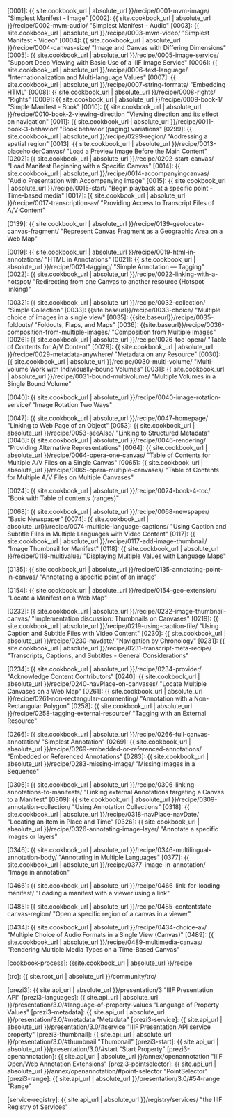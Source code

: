 
[0001]: {{ site.cookbook_url | absolute_url }}/recipe/0001-mvm-image/ "Simplest Manifest - Image"
[0002]: {{ site.cookbook_url | absolute_url }}/recipe/0002-mvm-audio/ "Simplest Manifest - Audio"
[0003]: {{ site.cookbook_url | absolute_url }}/recipe/0003-mvm-video/ "Simplest Manifest - Video"
[0004]: {{ site.cookbook_url | absolute_url }}/recipe/0004-canvas-size/ "Image and Canvas with Differing Dimensions"
[0005]: {{ site.cookbook_url | absolute_url }}/recipe/0005-image-service/ "Support Deep Viewing with Basic Use of a IIIF Image Service"
[0006]: {{ site.cookbook_url | absolute_url }}/recipe/0006-text-language/ "Internationalization and Multi-language Values"
[0007]: {{ site.cookbook_url | absolute_url }}/recipe/0007-string-formats/ "Embedding HTML"
[0008]: {{ site.cookbook_url | absolute_url }}/recipe/0008-rights/ "Rights"
[0009]: {{ site.cookbook_url | absolute_url }}/recipe/0009-book-1/ "Simple Manifest - Book"
[0010]: {{ site.cookbook_url | absolute_url }}/recipe/0010-book-2-viewing-direction "Viewing direction and its effect on navigation"
[0011]: {{ site.cookbook_url | absolute_url }}/recipe/0011-book-3-behavior/ "Book behavior (paging) variations"
[0299]: {{ site.cookbook_url | absolute_url }}/recipe/0299-region/ "Addressing a spatial region"
[0013]: {{ site.cookbook_url | absolute_url }}/recipe/0013-placeholderCanvas/ "Load a Preview Image Before the Main Content"
[0202]: {{ site.cookbook_url | absolute_url }}/recipe/0202-start-canvas/ "Load Manifest Beginning with a Specific Canvas"
[0014]: {{ site.cookbook_url | absolute_url }}/recipe/0014-accompanyingcanvas/ "Audio Presentation with Accompanying Image"
[0015]: {{ site.cookbook_url | absolute_url }}/recipe/0015-start/ "Begin playback at a specific point - Time-based media"
[0017]: {{ site.cookbook_url | absolute_url }}/recipe/0017-transcription-av/ "Providing Access to Transcript Files of A/V Content"

[0139]: {{ site.cookbook_url | absolute_url }}/recipe/0139-geolocate-canvas-fragment/ "Represent Canvas Fragment as a Geographic Area on a Web Map"

[0019]: {{ site.cookbook_url | absolute_url }}/recipe/0019-html-in-annotations/ "HTML in Annotations"
[0021]: {{ site.cookbook_url | absolute_url }}/recipe/0021-tagging/ "Simple Annotation — Tagging"
[0022]: {{ site.cookbook_url | absolute_url }}/recipe/0022-linking-with-a-hotspot/ "Redirecting from one Canvas to another resource (Hotspot linking)"

[0032]: {{ site.cookbook_url | absolute_url }}/recipe/0032-collection/ "Simple Collection"
[0033]: {{site.baseurl}}/recipe/0033-choice/ "Multiple choice of images in a single view"
[0035]: {{site.baseurl}}/recipe/0035-foldouts/ "Foldouts, Flaps, and Maps"
[0036]: {{site.baseurl}}/recipe/0036-composition-from-multiple-images/ "Composition from Multiple Images"
[0026]: {{ site.cookbook_url | absolute_url }}/recipe/0026-toc-opera/ "Table of Contents for A/V Content"
[0029]: {{ site.cookbook_url | absolute_url }}/recipe/0029-metadata-anywhere/ "Metadata on any Resource"
[0030]: {{ site.cookbook_url | absolute_url }}/recipe/0030-multi-volume/ "Multi-volume Work with Individually-bound Volumes"
[0031]: {{ site.cookbook_url | absolute_url }}/recipe/0031-bound-multivolume/ "Multiple Volumes in a Single Bound Volume"

[0040]: {{ site.cookbook_url | absolute_url }}/recipe/0040-image-rotation-service/ "Image Rotation Two Ways"

[0047]: {{ site.cookbook_url | absolute_url }}/recipe/0047-homepage/ "Linking to Web Page of an Object"
[0053]: {{ site.cookbook_url | absolute_url }}/recipe/0053-seeAlso/ "Linking to Structured Metadata"
[0046]: {{ site.cookbook_url | absolute_url }}/recipe/0046-rendering/ "Providing Alternative Representations"
[0064]: {{ site.cookbook_url | absolute_url }}/recipe/0064-opera-one-canvas/ "Table of Contents for Multiple A/V Files on a Single Canvas"
[0065]: {{ site.cookbook_url | absolute_url }}/recipe/0065-opera-multiple-canvases/ "Table of Contents for Multiple A/V Files on Multiple Canvases"

[0024]: {{ site.cookbook_url | absolute_url }}/recipe/0024-book-4-toc/ "Book with Table of contents (ranges)"

[0068]: {{ site.cookbook_url | absolute_url }}/recipe/0068-newspaper/ "Basic Newspaper"
[0074]: {{ site.cookbook_url | absolute_url}}/recipe/0074-multiple-language-captions/ "Using Caption and Subtitle Files in Multiple Languages with Video Content"
[0117]: {{ site.cookbook_url | absolute_url }}/recipe/0117-add-image-thumbnail/ "Image Thumbnail for Manifest"
[0118]: {{ site.cookbook_url | absolute_url }}/recipe/0118-multivalue/ "Displaying Multiple Values with Language Maps"

[0135]: {{ site.cookbook_url | absolute_url }}/recipe/0135-annotating-point-in-canvas/ "Annotating a specific point of an image"

[0154]: {{ site.cookbook_url | absolute_url }}/recipe/0154-geo-extension/ "Locate a Manifest on a Web Map"

[0232]: {{ site.cookbook_url | absolute_url }}/recipe/0232-image-thumbnail-canvas/ "Implementation discussion: Thumbnails on Canvases"
[0219]: {{ site.cookbook_url | absolute_url }}/recipe/0219-using-caption-file/ "Using Caption and Subtitle Files with Video Content"
[0230]: {{ site.cookbook_url | absolute_url }}/recipe/0230-navdate/ "Navigation by Chronology"
[0231]: {{ site.cookbook_url | absolute_url }}/recipe/0231-transcript-meta-recipe/ "Transcripts, Captions, and Subtitles - General Considerations"

[0234]: {{ site.cookbook_url | absolute_url }}/recipe/0234-provider/ "Acknowledge Content Contributors"
[0240]: {{ site.cookbook_url | absolute_url }}/recipe/0240-navPlace-on-canvases/ "Locate Multiple Canvases on a Web Map"
[0261]: {{ site.cookbook_url | absolute_url }}/recipe/0261-non-rectangular-commenting/ "Annotation with a Non-Rectangular Polygon"
[0258]: {{ site.cookbook_url | absolute_url }}/recipe/0258-tagging-external-resource/ "Tagging with an External Resource"

[0266]: {{ site.cookbook_url | absolute_url }}/recipe/0266-full-canvas-annotation/ "Simplest Annotation"
[0269]: {{ site.cookbook_url | absolute_url }}/recipe/0269-embedded-or-referenced-annotations/ "Embedded or Referenced Annotations"
[0283]: {{ site.cookbook_url | absolute_url }}/recipe/0283-missing-image/ "Missing Images in a Sequence"

[0306]: {{ site.cookbook_url | absolute_url }}/recipe/0306-linking-annotations-to-manifests/ "Linking external Annotations targeting a Canvas to a Manifest"
[0309]: {{ site.cookbook_url | absolute_url }}/recipe/0309-annotation-collection/ "Using Annotation Collections"
[0318]: {{ site.cookbook_url | absolute_url }}/recipe/0318-navPlace-navDate/ "Locating an Item in Place and Time"
[0326]: {{ site.cookbook_url | absolute_url }}/recipe/0326-annotating-image-layer/ "Annotate a specific images or layers"

[0346]: {{ site.cookbook_url | absolute_url }}/recipe/0346-multilingual-annotation-body/ "Annotating in Multiple Languages"
[0377]: {{ site.cookbook_url | absolute_url }}/recipe/0377-image-in-annotation/ "Image in annotation"

[0466]: {{ site.cookbook_url | absolute_url }}/recipe/0466-link-for-loading-manifest/ "Loading a manifest with a viewer using a link"

[0485]: {{ site.cookbook_url | absolute_url }}/recipe/0485-contentstate-canvas-region/ "Open a specific region of a canvas in a viewer"

[0434]: {{ site.cookbook_url | absolute_url }}/recipe/0434-choice-av/ "Multiple Choice of Audio Formats in a Single View (Canvas)"
[0489]: {{ site.cookbook_url | absolute_url }}/recipe/0489-multimedia-canvas/ "Rendering Multiple Media Types on a Time-Based Canvas"

[cookbook-process]: {{site.cookbook_url | absolute_url }}/recipe

[trc]: {{ site.root_url | absolute_url }}/community/trc/

[prezi3]: {{ site.api_url | absolute_url }}/presentation/3 "IIIF Presentation API"
[prezi3-languages]: {{ site.api_url | absolute_url }}/presentation/3.0/#language-of-property-values "Language of Property Values"
[prezi3-metadata]: {{ site.api_url | absolute_url }}/presentation/3.0/#metadata "Metadata"
[prezi3-service]: {{ site.api_url | absolute_url }}/presentation/3.0/#service "IIIF Presentation API service property"
[prezi3-thumbnail]: {{ site.api_url | absolute_url }}/presentation/3.0/#thumbnail "Thumbnail"
[prezi3-start]: {{ site.api_url | absolute_url }}/presentation/3.0/#start "Start Property"
[prezi3-openannotation]: {{ site.api_url | absolute_url }}/annex/openannotation "IIIF Open/Web Annotation Extensions"
[prezi3-pointselector]: {{ site.api_url | absolute_url }}/annex/openannotation/#point-selector "PointSelector"
[prezi3-range]: {{ site.api_url | absolute_url }}/presentation/3.0/#54-range "Range"

[service-registry]: {{ site.api_url | absolute_url }}/registry/services/ "the IIIF Registry of Services"

[cookbook-repo]: https://github.com/IIIF/cookbook-recipes
[cookbook-issues]: https://github.com/IIIF/cookbook-recipes/issues
[jekyll-variables]: https://github.com/IIIF/cookbook-recipes/#jekyll-variables-and-templates
[github-0001]: https://github.com/IIIF/cookbook-recipes/tree/master/recipe/0001-mvm-image

[fixtures]: https://fixtures.iiif.io
[iiif-slack]: http://bit.ly/iiif-slack

[bcp-47]: https://tools.ietf.org/html/bcp47 "BCP 47"
